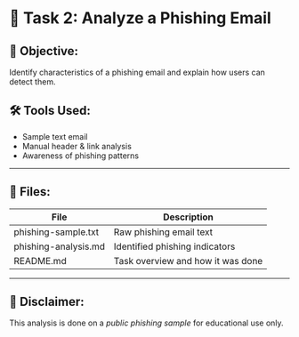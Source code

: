 # 🧪 Task 2: Analyze a Phishing Email

## 🎯 Objective:
Identify characteristics of a phishing email and explain how users can detect them.

## 🛠 Tools Used:
- Sample text email
- Manual header & link analysis
- Awareness of phishing patterns

---

## 📁 Files:
| File | Description |
|------|-------------|
| phishing-sample.txt | Raw phishing email text |
| phishing-analysis.md | Identified phishing indicators |
| README.md | Task overview and how it was done |

---

## 🔐 Disclaimer:
This analysis is done on a *public phishing sample* for educational use only.
